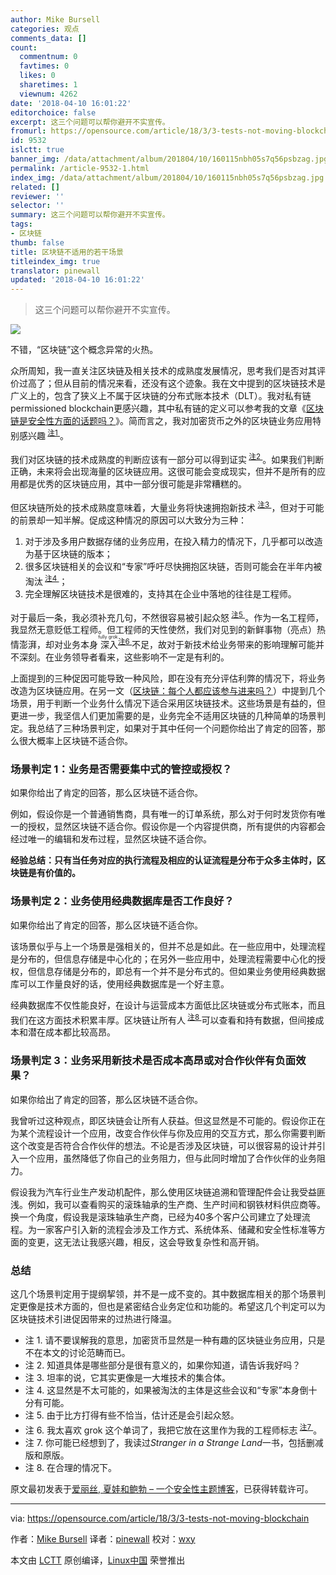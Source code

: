 ```yaml
---
author: Mike Bursell
categories: 观点
comments_data: []
count:
  commentnum: 0
  favtimes: 0
  likes: 0
  sharetimes: 1
  viewnum: 4262
date: '2018-04-10 16:01:22'
editorchoice: false
excerpt: 这三个问题可以帮你避开不实宣传。
fromurl: https://opensource.com/article/18/3/3-tests-not-moving-blockchain
id: 9532
islctt: true
banner_img: /data/attachment/album/201804/10/160115nbh05s7q56psbzag.jpg
permalink: /article-9532-1.html
index_img: /data/attachment/album/201804/10/160115nbh05s7q56psbzag.jpg.thumb.jpg
related: []
reviewer: ''
selector: ''
summary: 这三个问题可以帮你避开不实宣传。
tags:
- 区块链
thumb: false
title: 区块链不适用的若干场景
titleindex_img: true
translator: pinewall
updated: '2018-04-10 16:01:22'
---
```



> 
> 这三个问题可以帮你避开不实宣传。
> 
> 
> 


![](/data/attachment/album/201804/10/160115nbh05s7q56psbzag.jpg)


不错，“区块链”这个概念异常的火热。


众所周知，我一直关注区块链及相关技术的成熟度发展情况，思考我们是否对其评价过高了；但从目前的情况来看，还没有这个迹象。我在文中提到的区块链技术是广义上的，包含了狭义上不属于区块链的分布式账本技术（DLT）。我对私有链permissioned blockchain更感兴趣，其中私有链的定义可以参考我的文章《[区块链是安全性方面的话题吗？](https://opensource.com/article/17/12/blockchain-security-toindex_img)》。简而言之，我对加密货币之外的区块链业务应用特别感兴趣<sup> <a href="#footnote1">  注1 </a></sup> 。


我们对区块链的技术成熟度的判断应该有一部分可以得到证实<sup> <a href="#footnote2">  注2 </a></sup> 。如果我们判断正确，未来将会出现海量的区块链应用。这很可能会变成现实，但并不是所有的应用都是优秀的区块链应用，其中一部分很可能是非常糟糕的。


但区块链所处的技术成熟度意味着，大量业务将快速拥抱新技术<sup> <a href="#footnote3">  注3 </a></sup> ，但对于可能的前景却一知半解。促成这种情况的原因可以大致分为三种：


1. 对于涉及多用户数据存储的业务应用，在投入精力的情况下，几乎都可以改造为基于区块链的版本；
2. 很多区块链相关的会议和“专家”呼吁尽快拥抱区块链，否则可能会在半年内被淘汰<sup> <a href="#footnote4">  注4 </a></sup> ；
3. 完全理解区块链技术是很难的，支持其在企业中落地的往往是工程师。


对于最后一条，我必须补充几句，不然很容易被引起众怒<sup> <a href="#footnote5">  注5 </a></sup> 。作为一名工程师，我显然无意贬低工程师。但工程师的天性使然，我们对见到的新鲜事物（亮点）热情澎湃，却对业务本身<ruby> 深入 <rt>  fully grok </rt></ruby><sup> <a href="#footnote6">  注6 </a></sup> 不足，故对于新技术给业务带来的影响理解可能并不深刻。在业务领导者看来，这些影响不一定是有利的。


上面提到的三种促因可能导致一种风险，即在没有充分评估利弊的情况下，将业务改造为区块链应用。在另一文（[区块链：每个人都应该参与进来吗？](https://aliceevebob.com/2017/09/12/blockchain-should-we-all-play/)）中提到几个场景，用于判断一个业务什么情况下适合采用区块链技术。这些场景是有益的，但更进一步，我坚信人们更加需要的是，业务完全不适用区块链的几种简单的场景判定。我总结了三种场景判定，如果对于其中任何一个问题你给出了肯定的回答，那么很大概率上区块链不适合你。


### 场景判定 1：业务是否需要集中式的管控或授权？


如果你给出了肯定的回答，那么区块链不适合你。


例如，假设你是一个普通销售商，具有唯一的订单系统，那么对于何时发货你有唯一的授权，显然区块链不适合你。假设你是一个内容提供商，所有提供的内容都会经过唯一的编辑和发布过程，显然区块链不适合你。


**经验总结：只有当任务对应的执行流程及相应的认证流程是分布于众多主体时，区块链是有价值的。**


### 场景判定 2：业务使用经典数据库是否工作良好？


如果你给出了肯定的回答，那么区块链不适合你。


该场景似乎与上一个场景是强相关的，但并不总是如此。在一些应用中，处理流程是分布的，但信息存储是中心化的；在另外一些应用中，处理流程需要中心化的授权，但信息存储是分布的，即总有一个并不是分布式的。但如果业务使用经典数据库可以工作量良好的话，使用经典数据库是一个好主意。


经典数据库不仅性能良好，在设计与运营成本方面低比区块链或分布式账本，而且我们在这方面技术积累丰厚。区块链让所有人<sup> <a href="#footnote8">  注8 </a></sup> 可以查看和持有数据，但间接成本和潜在成本都比较高昂。


### 场景判定 3：业务采用新技术是否成本高昂或对合作伙伴有负面效果？


如果你给出了肯定的回答，那么区块链不适合你。


我曾听过这种观点，即区块链会让所有人获益。但这显然是不可能的。假设你正在为某个流程设计一个应用，改变合作伙伴与你及应用的交互方式，那么你需要判断这个改变是否符合合作伙伴的想法。不论是否涉及区块链，可以很容易的设计并引入一个应用，虽然降低了你自己的业务阻力，但与此同时增加了合作伙伴的业务阻力。


假设我为汽车行业生产发动机配件，那么使用区块链追溯和管理配件会让我受益匪浅。例如，我可以查看购买的滚珠轴承的生产商、生产时间和钢铁材料供应商等。换一个角度，假设我是滚珠轴承生产商，已经为40多个客户公司建立了处理流程。为一家客户引入新的流程会涉及工作方式、系统体系、储藏和安全性标准等方面的变更，这无法让我感兴趣，相反，这会导致复杂性和高开销。


### 总结


这几个场景判定用于提纲挈领，并不是一成不变的。其中数据库相关的那个场景判定更像是技术方面的，但也是紧密结合业务定位和功能的。希望这几个判定可以为区块链技术引进促因带来的过热进行降温。


* 注 1. 请不要误解我的意思，加密货币显然是一种有趣的区块链业务应用，只是不在本文的讨论范畴而已。
* 注 2. 知道具体是哪些部分是很有意义的，如果你知道，请告诉我好吗？
* 注 3. 坦率的说，它其实更像是一大堆技术的集合体。
* 注 4. 这显然是不太可能的，如果被淘汰的主体是这些会议和“专家”本身倒十分有可能。
* 注 5. 由于比方打得有些不恰当，估计还是会引起众怒。
* 注 6. 我太喜欢 grok 这个单词了，我把它放在这里作为我的工程师标志<sup> <a href="#footnote7">  注7 </a></sup> 。
* 注 7. 你可能已经想到了，我读过*Stranger in a Strange Land*一书，包括删减版和原版。
* 注 8. 在合理的情况下。


原文最初发表于[爱丽丝, 夏娃和鲍勃 – 一个安全性主题博客](https://aliceevebob.com/2018/02/13/3-tests-for-not-moving-to-blockchain/)，已获得转载许可。




---


via: <https://opensource.com/article/18/3/3-tests-not-moving-blockchain>


作者：[Mike Bursell](https://opensource.com/users/mikecamel) 译者：[pinewall](https://github.com/pinewall) 校对：[wxy](https://github.com/wxy)


本文由 [LCTT](https://github.com/LCTT/TranslateProject) 原创编译，[Linux中国](https://linux.cn/) 荣誉推出